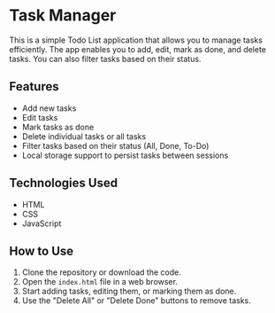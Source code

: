 # Task Manager

This is a simple Todo List application that allows you to manage tasks efficiently. The app enables you to add, edit, mark as done, and delete tasks. You can also filter tasks based on their status.

## Features

- Add new tasks
- Edit tasks
- Mark tasks as done
- Delete individual tasks or all tasks
- Filter tasks based on their status (All, Done, To-Do)
- Local storage support to persist tasks between sessions

## Technologies Used

- HTML
- CSS
- JavaScript

## How to Use

1. Clone the repository or download the code.
2. Open the `index.html` file in a web browser.
3. Start adding tasks, editing them, or marking them as done.
4. Use the "Delete All" or "Delete Done" buttons to remove tasks.
